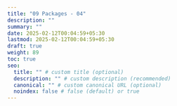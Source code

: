 ```yaml
---
title: "09 Packages - 04"
description: ""
summary: ""
date: 2025-02-12T00:04:59+05:30
lastmod: 2025-02-12T00:04:59+05:30
draft: true
weight: 89
toc: true
seo:
  title: "" # custom title (optional)
  description: "" # custom description (recommended)
  canonical: "" # custom canonical URL (optional)
  noindex: false # false (default) or true
---
```

